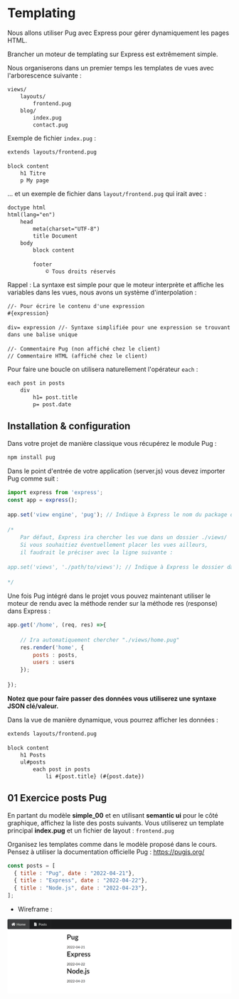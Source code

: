 # Templating 

Nous allons utiliser Pug avec Express pour gérer dynamiquement les pages HTML.

Brancher un moteur de templating sur Express est extrêmement simple.

Nous organiserons dans un premier temps les templates de vues avec l'arborescence suivante :

```text
views/
    layouts/
        frontend.pug
    blog/
        index.pug
        contact.pug
```

Exemple de fichier `index.pug` :

```pug
extends layouts/frontend.pug

block content
    h1 Titre
    p My page
```

… et un exemple de fichier dans `layout/frontend.pug` qui irait avec :

```pug
doctype html
html(lang="en")
    head
        meta(charset="UTF-8")
        title Document
    body
        block content

        footer
            © Tous droits réservés
```

Rappel : La syntaxe est simple pour que le moteur interprète et affiche les variables dans les vues, nous avons un système d'interpolation :

```pug
//- Pour écrire le contenu d'une expression
#{expression}

div= expression //- Syntaxe simplifiée pour une expression se trouvant dans une balise unique

//- Commentaire Pug (non affiché chez le client)
// Commentaire HTML (affiché chez le client)
```

Pour faire une boucle on utilisera naturellement l'opérateur `each` :

```pug
each post in posts
    div
        h1= post.title
        p= post.date
```

## Installation & configuration

Dans votre projet de manière classique vous récupérez le module Pug :

```bash
npm install pug
```

Dans le point d'entrée de votre application (server.js) vous devez importer Pug comme suit :

```js
import express from 'express';
const app = express();

app.set('view engine', 'pug'); // Indique à Express le nom du package du moteur de template

/*
    Par défaut, Express ira chercher les vue dans un dossier ./views/
    Si vous souhaitiez éventuellement placer les vues ailleurs,
    il faudrait le préciser avec la ligne suivante :

app.set('views', './path/to/views'); // Indique à Express le dossier dans lequel se trouverons les vues .pug

*/
```

Une fois Pug intégré dans le projet vous pouvez maintenant utiliser le moteur de rendu avec la méthode render sur la méthode res (response) dans Express :
 
```js
app.get('/home', (req, res) =>{
    
    // Ira automatiquement chercher "./views/home.pug"
    res.render('home', {
        posts : posts,
        users : users
    });

});
```

**Notez que pour faire passer des données vous utiliserez une syntaxe JSON clé/valeur.**

Dans la vue de manière dynamique, vous pourrez afficher les données :

```pug
extends layouts/frontend.pug

block content
    h1 Posts
    ul#posts
        each post in posts
            li #{post.title} (#{post.date})
```

## 01 Exercice posts Pug

En partant du modèle **simple_00** et en utilisant **semantic ui** pour le côté graphique, affichez la liste des posts suivants. Vous utiliserez un template principal **index.pug** et un fichier de layout : `frontend.pug`

Organisez les templates comme dans le modèle proposé dans le cours. Pensez à utiliser la documentation officielle Pug : https://pugjs.org/

```js
const posts = [
  { title : "Pug", date : "2022-04-21"},
  { title : "Express", date : "2022-04-22"},
  { title : "Node.js", date : "2022-04-23"},
];
```

- Wireframe :

![posts](../images/post.png)

